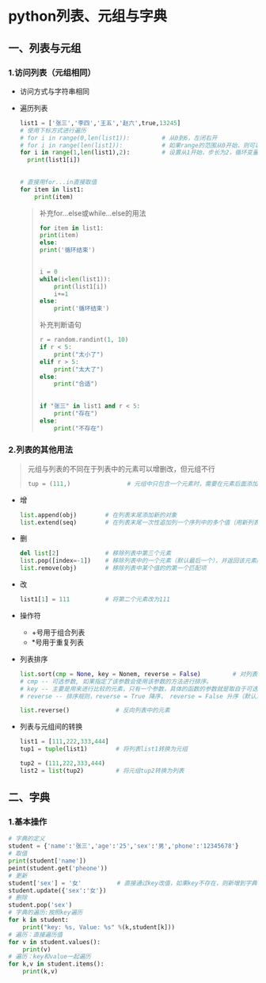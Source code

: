 # python列表、元组与字典

## 一、列表与元组

### 1.访问列表（元组相同）

- 访问方式与字符串相同

- 遍历列表

  ```python
  list1 = ['张三','李四','王五','赵六',true,13245]
  # 使用下标方式进行遍历
  # for i in range(0,len(list1)):         # 从0到6，左闭右开
  # for i in range(len(list1)):           # 如果range的范围从0开始，则可以省略
  for i in range(1,len(list1),2):         # 设置从1开始，步长为2，循环变量的值为1，3，5
  	print(list1[i])
      
      
  # 直接用for...in直接取值
  for item in list1:
      print(item)
  ```

  >补充for...else或while...else的用法
  >
  >```python
  >for item in list1:
  >	print(item)
  >else:
  >	print('循环结束')
  >    
  >
  >i = 0
  >while(i<len(list1)):
  >    	print(list1[i])
  >    	i+=1
  >else:
  >    	print('循环结束')
  >```
  >
  >补充判断语句
  >
  >```python
  >r = random.randint(1, 10)
  >if r < 5:
  >    	print("太小了")
  >elif r > 5:
  >    	print("太大了")
  >else:
  >    	print("合适")
  >    
  >    
  >if "张三" in list1 and r < 5:
  >    	print("存在")
  >else:
  >    	print("不存在")
  >```

### 2.列表的其他用法

>元组与列表的不同在于列表中的元素可以增删改，但元组不行
>```python
>tup = (111,)                # 元组中只包含一个元素时，需要在元素后面添加逗号
>```

- 增

  ```Python
  list.append(obj)        # 在列表末尾添加新的对象
  list.extend(seq)        # 在列表末尾一次性追加列一个序列中的多个值（用新列表扩展原来的列表）
  ```

- 删

  ```python
  del list[2]             # 移除列表中第三个元素
  list.pop([index=-1])    # 移除列表中的一个元素（默认最后一个），并返回该元素的值
  list.remove(obj)        # 移除列表中某个值的的第一个匹配项
  ```

- 改

  ```python
  list1[1] = 111          # 将第二个元素改为111
  ```

- 操作符

  - +号用于组合列表
  - *号用于重复列表

- 列表排序

  ```python
  list.sort(cmp = None, key = Nonem, reverse = False)         # 对列表进行排序
  # cmp -- 可选参数, 如果指定了该参数会使用该参数的方法进行排序。
  # key -- 主要是用来进行比较的元素，只有一个参数，具体的函数的参数就是取自于可迭代对象中，指定可迭代对象中的一个元素来进行排序。
  # reverse -- 排序规则，reverse = True 降序， reverse = False 升序（默认）。
  
  list.reverse()             # 反向列表中的元素
  ```

- 列表与元组间的转换

  ```python
  list1 = [111,222,333,444]
  tup1 = tuple(list1)        # 将列表list1转换为元组
  
  tup2 = (111,222,333,444)
  list2 = list(tup2)         # 将元组tup2转换为列表
  ```

## 二、字典

### 1.基本操作

```python
# 字典的定义
student = {'name':'张三','age':'25','sex':'男','phone':'12345678'}
# 取值
print(student['name'])
peint(student.get('pheone'))
# 更新
student['sex'] = '女'          # 直接通过key改值，如果key不存在，则新增到字典中
student.update({'sex':'女'})
# 删除
student.pop('sex')
# 字典的遍历:按照key遍历
for k in student:
    print("key: %s, Value: %s" %(k,student[k]))
# 遍历：直接遍历值
for v in student.values():
    print(v)
# 遍历：key和value一起遍历
for k,v in student.items(): 
    print(k,v)                      
```
